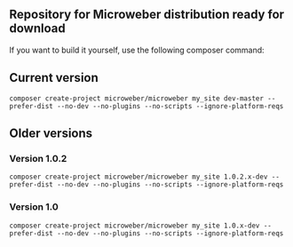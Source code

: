 ## Repository for Microweber distribution ready for download 



If you want to build it yourself, use the following composer command:



## Current version

`composer create-project microweber/microweber my_site dev-master --prefer-dist --no-dev --no-plugins --no-scripts --ignore-platform-reqs`


## Older versions

### Version 1.0.2
`composer create-project microweber/microweber my_site 1.0.2.x-dev --prefer-dist --no-dev --no-plugins --no-scripts --ignore-platform-reqs`


### Version 1.0
`composer create-project microweber/microweber my_site 1.0.x-dev --prefer-dist --no-dev --no-plugins --no-scripts --ignore-platform-reqs`